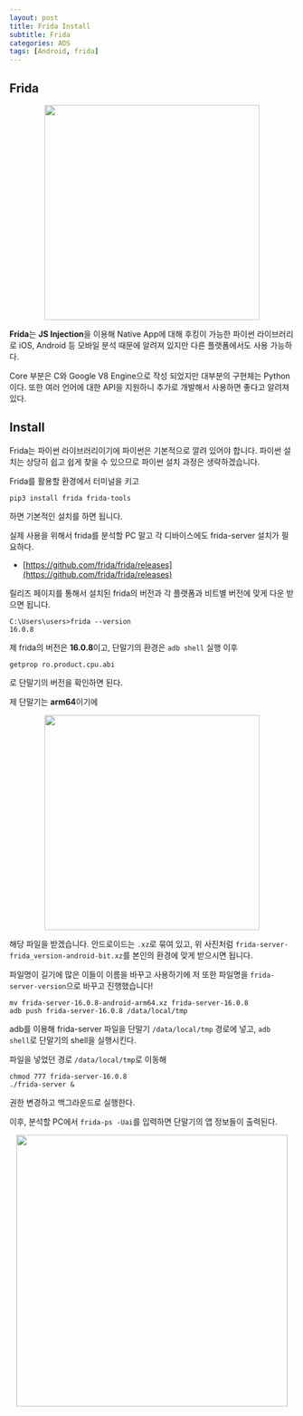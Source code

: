 ```yaml
---
layout: post
title: Frida Install
subtitle: Frida
categories: AOS
tags: [Android, frida]
---
```


## Frida

<p align="center">
<img src ="https://user-images.githubusercontent.com/78135526/210162371-441caa0e-8615-4310-8d68-ead395f09688.png" width = 380>
</p>

**Frida**는 **JS Injection**을 이용해 Native App에 대해 후킹이 가능한 파이썬 라이브러리로 iOS, Android 등 모바일 분석 때문에 알려져 있지만 다른 플랫폼에서도 사용 가능하다.

Core 부분은 C와 Google V8 Engine으로 작성 되었지만 대부분의 구현체는 Python이다. 또한 여러 언어에 대한 API을 지원하니 추가로 개발해서 사용하면 좋다고 알려져 있다.

## Install

Frida는 파이썬 라이브러리이기에 파이썬은 기본적으로 깔려 있어야 합니다. 파이썬 설치는 상당히 쉽고 쉽게 찾을 수 있으므로 파이썬 설치 과정은 생략하겠습니다.

Frida를 활용할 환경에서 터미널을 키고

```
pip3 install frida frida-tools
```

하면 기본적인 설치를 하면 됩니다.

실제 사용을 위해서 frida를 분석할 PC 말고 각 디바이스에도 frida-server 설치가 필요하다.

* [https://github.com/frida/frida/releases](https://github.com/frida/frida/releases)

릴리즈 페이지를 통해서 설치된 frida의 버전과 각 플랫폼과 비트별 버전에 맞게 다운 받으면 됩니다.

```
C:\Users\users>frida --version
16.0.8
```

제 frida의 버전은 **16.0.8**이고, 단말기의 환경은 `adb shell` 실행 이후 

```
getprop ro.product.cpu.abi
```

로 단말기의 버전을 확인하면 된다.

제 단말기는 **arm64**이기에

<p align="center">
<img src ="https://user-images.githubusercontent.com/78135526/210162010-b8fb5328-aa53-4978-89e9-985ba0bf197a.png" width = 380>
</p>

해당 파일을 받겠습니다. 안드로이드는 `.xz`로 묶여 있고, 위 사진처럼 `frida-server-frida_version-android-bit.xz`를 본인의 환경에 맞게 받으시면 됩니다.

파일명이 길기에 많은 이들이 이름을 바꾸고 사용하기에 저 또한 파일명을 `frida-server-version`으로 바꾸고 진행했습니다!

```
mv frida-server-16.0.8-android-arm64.xz frida-server-16.0.8
adb push frida-server-16.0.8 /data/local/tmp
```

adb를 이용해 frida-server 파일을 단말기 `/data/local/tmp` 경로에 넣고, `adb shell`로 단말기의 shell을 실행시킨다.

파일을 넣었던 경로 `/data/local/tmp`로 이동해 

```
chmod 777 frida-server-16.0.8
./frida-server &
```

권한 변경하고 백그라운드로 실행한다.

이후, 분석할 PC에서 `frida-ps -Uai`를 입력하면 단말기의 앱 정보들이 출력된다.

<p align="center">
<img src ="https://user-images.githubusercontent.com/78135526/210162354-10ed1f65-6e5c-4f83-bf76-37b1d1c10401.png" width = 480>
</p>